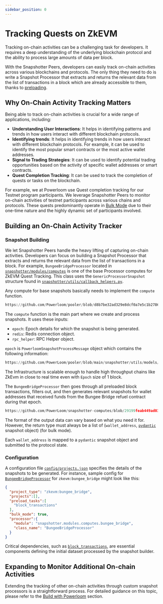 ```yaml
---
sidebar_position: 0
---
```


# Tracking Quests on ZkEVM

Tracking on-chain activities can be a challenging task for developers. It requires a deep understanding of the underlying blockchain protocol and the ability to process large amounts of data per block.

With the Snapshotter Peers, developers can easily track on-chain activities across various blockchains and protocols. The only thing they need to do is write a Snapshot Processor that extracts and returns the relevant data from the list of transactions in a block which are already accessible to them, thanks to [preloading](/Protocol/Specifications/Snapshotter/preloading).

## Why On-Chain Activity Tracking Matters

Being able to track on-chain activities is crucial for a wide range of applications, including: 
- **Understanding User Interactions**: It helps in identifying patterns and trends in how users interact with different blockchain protocols.
- **Identifying trends**: It helps in identifying trends in how users interact with different blockchain protocols. For example, it can be used to identify the most popular smart contracts or the most active wallet addresses.
- **Signal to Trading Strategies**: It can be used to identify potential trading opportunities based on the activity of specific wallet addresses or smart contracts.
- **Quest Completion Tracking**: It can be used to track the completion of quests or tasks on the blockchain. 

For example, we at Powerloom use Quest completion tracking for our Testnet program participants. We leverage Snapshotter Peers to monitor on-chain activities of testnet participants across various chains and protocols. These quests predominantly operate in [Bulk Mode](/Protocol/Specifications/Snapshotter/snapshot-build#data-source-specification-bulk-mode) due to their one-time nature and the highly dynamic set of participants involved.

## Building an On-Chain Activity Tracker

### Snapshot Building

We let Snapshotter Peers handle the heavy lifting of capturing on-chain activities. Developers can focus on building a Snapshot Processor that extracts and returns the relevant data from the list of transactions in a block.
For example, `BungeeBridgeProcessor` located in [`snapshotter/modules/computes`](https://github.com/PowerLoom/snapshotter-computes/blob/zkevm_quests/bungee_bridge.py) is one of the base Processor computes for ZkEVM Quest Tracking. This class uses the `GenericProcessorSnapshot` structure found in [`snapshotter/utils/callback_helpers.py`](https://github.com/Powerloom/pooler/blob/main/snapshotter/utils/callback_helpers.py).

Any compute for base snapshots basically needs to implement the `compute` function.

```python reference
https://github.com/Powerloom/pooler/blob/d8b7be32ad329e8dcf0a7e5c1b27862894bc990a/snapshotter/utils/callback_helpers.py#L190-L195
```

The `compute` function is the main part where we create and process snapshots. It uses these inputs:

  - `epoch`: Epoch details for which the snapshot is being generated.
  - `redis`: Redis connection object.
  - `rpc_helper`: RPC Helper object.
  
 `epoch` is `PowerloomSnapshotProcessMessage` object which contains the following information:
```python reference
https://github.com/PowerLoom/pooler/blob/main/snapshotter/utils/models/message_models.py#L46-L50
```

The Infrastructure is scalable enough to handle high throughput chains like ZkEvm in close to real time even with `Epoch`  size of 1 block.

The `BungeeBridgeProcessor` then goes through all preloaded block transactions, filters out, and then generates relevant snapshots for wallet addresses that received funds from the Bungee Bridge refuel contract during that epoch.

```python reference
https://github.com/PowerLoom/snapshotter-computes/blob/29199feab449ad0361b5867efcaae9854992966f/bungee_bridge.py#L40-L92
```

The format of the output data can vary based on what you need it for. However, the return type must always be a list of (`wallet_address`, [`pydantic`](https://pypi.org/project/pydantic/) snapshot object) (for bulk mode).

Each `wallet_address` is mapped to a `pydantic` snapshot object and submitted to the protocol state. 

### Configuration

A configuration file [`config/projects.json`](https://github.com/Powerloom/snapshotter-configs/blob/39e4713cdd96fff99d100f1dea7fb7332df9e491/projects.example.json) specifies the details of the snapshots to be generated. For instance, sample config for  [`BungeeBridgeProcessor`](https://github.com/PowerLoom/snapshotter-computes/blob/zkevm_quests/bungee_bridge.py) for `zkevm:bungee_bridge` might look like this:

```json
{
  "project_type": "zkevm:bungee_bridge",
  "projects":[],
  "preload_tasks":[
    "block_transactions"
  ],
  "bulk_mode": true,
  "processor":{
    "module": "snapshotter.modules.computes.bungee_bridge",
    "class_name": "BungeeBridgeProcessor"
  }
}
```

Critical dependencies, such as [`block_transactions`](https://github.com/Powerloom/pooler/blob/main/snapshotter/utils/preloaders/tx_receipts/preloader.py), are essential components defining the initial dataset processed by the snapshot builder.

## Expanding to Monitor Additional On-chain Activities

Extending the tracking of other on-chain activities through custom snapshot processors is a straightforward process. For detailed guidance on this topic, please refer to the [Build with Powerloom](/category/building-a-new-use-case) section.
